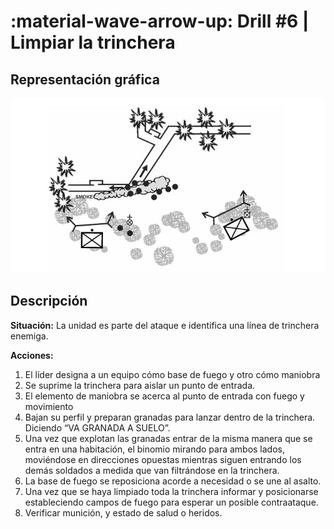 # :material-wave-arrow-up: Drill #6 | Limpiar la trinchera

## Representación gráfica

![Despejar la trinchera](../assets/images/drills/limpiar-trinchera.JPG)


## Descripción

**Situación:** La unidad es parte del ataque e identifica una línea de trinchera enemiga.

**Acciones:**

1. El líder designa a un equipo cómo base de fuego y otro cómo maniobra
2. Se suprime la trinchera para aislar un punto de entrada.
3. El elemento de maniobra se acerca al punto de entrada con fuego y movimiento
4. Bajan su perfil y preparan granadas para lanzar dentro de la trinchera. Diciendo “VA
GRANADA A SUELO”.
5. Una vez que explotan las granadas entrar de la misma manera que se entra en una
habitación, el binomio mirando para ambos lados, moviéndose en direcciones opuestas
mientras siguen entrando los demás soldados a medida que van filtrándose en la
trinchera.
6. La base de fuego se reposiciona acorde a necesidad o se une al asalto.
7. Una vez que se haya limpiado toda la trinchera informar y posicionarse estableciendo
campos de fuego para esperar un posible contraataque.
8. Verificar munición, y estado de salud o heridos.